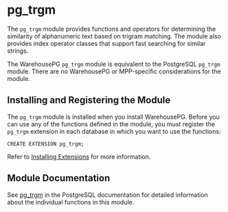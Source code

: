 # pg\_trgm 

The `pg_trgm` module provides functions and operators for determining the similarity of alphanumeric text based on trigram matching. The module also provides index operator classes that support fast searching for similar strings.

The WarehousePG `pg_trgm` module is equivalent to the PostgreSQL `pg_trgm` module. There are no WarehousePG or MPP-specific considerations for the module.

## <a id="topic_reg"></a>Installing and Registering the Module 

The `pg_trgm` module is installed when you install WarehousePG. Before you can use any of the functions defined in the module, you must register the `pg_trgm` extension in each database in which you want to use the functions:

```
CREATE EXTENSION pg_trgm;
```

Refer to [Installing Extensions](../../install_guide/install_extensions.html) for more information.

## <a id="topic_info"></a>Module Documentation 

See [pg\_trgm](https://www.postgresql.org/docs/12/pgtrgm.html) in the PostgreSQL documentation for detailed information about the individual functions in this module.

